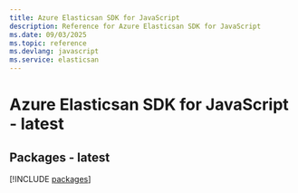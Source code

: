 ```yaml
---
title: Azure Elasticsan SDK for JavaScript
description: Reference for Azure Elasticsan SDK for JavaScript
ms.date: 09/03/2025
ms.topic: reference
ms.devlang: javascript
ms.service: elasticsan
---
```

# Azure Elasticsan SDK for JavaScript - latest
## Packages - latest
[!INCLUDE [packages](elasticsan-index.md)]